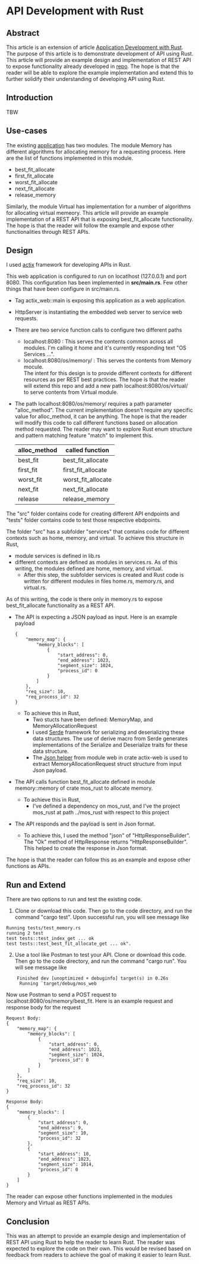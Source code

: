 # API Development with Rust
## Abstract
This article is an extension of article [Application Development with Rust](https://github.com/a759116/mos_rust#application-development-with-rust). The purpose of this article is to demonstrate development of API using Rust. This article will provide an example design and implementation of REST API to expose functionality already developed in [repo](https://github.com/a759116/mos_rust). The hope is that the reader will be able to explore the example implementation and extend this to further solidify their understanding of developing API using Rust.

## Introduction
TBW
## Use-cases
The existing [application](https://github.com/a759116/mos_rust/tree/main/src) has two modules. The module Memory has different algorithms for allocating memory for a requesting process. Here are the list of functions implemented in this module.
* best_fit_allocate
* first_fit_allocate
* worst_fit_allocate
* next_fit_allocate
* release_memory

Similarly, the module Virtual has implementation for a number of algorithms for allocating virtual memeory. This article will provide an example implementation of a REST API that is exposing best_fit_allocate functionality. The hope is that the reader will follow the example and expose other functionalities through REST APIs.

## Design
I used [actix](https://actix.rs/) framework for developing APIs in Rust. 

This web application is configured to run on locatlhost (127.0.0.1) and port 8080. This configuration has been implemented in **src/main.rs**. Few other things that have been configure in src/main.rs.
* Tag actix_web::main is exposing this application as a web application.
* HttpServer is instantiating the embedded web server to service web requests.
* There are two service function calls to configure two different paths
  * localhost:8080 : This serves the contents common across all modules. I'm calling it home and it's currently responding text "OS Services ...". 
  * localhost:8080/os/memory/ : This serves the contents from Memory mocule. <br />
  The intent for this design is to provide different contexts for different resources as per REST best practices. The hope is that the reader will extend   this repo and add a new path  localhost:8080/os/virtual/ to serve contents from Virtual module. <br />
* The path localhost:8080/os/memory/ requires a path parameter "alloc_method". The current implementation doesn't require any specific value for alloc_method, it can be anything. The hope is that the reader will modify this code to call different functions based on allocation method requested. The reader may want to explore Rust enum structure and pattern matching feature "match" to implement this. 

  | alloc_method | called function |
  | ------------ | --------------- |
  | best_fit | best_fit_allocate |
  | first_fit | first_fit_allocate |
  | worst_fit | worst_fit_allocate |
  | next_fit | next_fit_allocate |
  | release | release_memory |

The "src" folder contains code for creating different API endpoints and "tests" folder contains code to test those respective ebdpoints.

The folder "src" has a subfolder "services" that contains code for different contexts such as home, memory, and virtual. To achieve this structure in Rust,
* module services is defined in lib.rs
* different contexts are defined as modules in services.rs. As of this writing, the modules defined are home, memory, and virtual.
  * After this step, the subfolder services is created and Rust code is written for different modules in files home.rs, memory.rs, and virtual.rs. 

As of this writing, the code is there only in memory.rs to expose best_fit_allocate functionality as a REST API.
* The API is expecting a JSON payload as input. Here is an example payload <br />
  ```
  {
      "memory_map": {
          "memory_blocks": [
              {
                  "start_address": 0,
                  "end_address": 1023,
                  "segment_size": 1024,
                  "process_id": 0
              }
          ]
      },
      "req_size": 10,
      "req_process_id": 32
  }
  ```
  - To achieve this in Rust,
    - Two stucts have been defined: MemoryMap, and MemoryAllocationRequest
    - I used [Serde](https://serde.rs/) framework for serializing and deserializing these data structures. The use of derive macro from Serde generates implementations of the Serialize and Deserialize traits for these data structure.
    - The [Json helper](https://docs.rs/actix-web/3.3.2/actix_web/web/struct.Json.html) from module web in crate actix-web is used to extract MemoryAllocationRequest struct structure from input Json payload.

* The API calls function best_fit_allocate defined in module memory::memory of crate mos_rust to allocate memory.
  - To achieve this in Rust,
    - I've defined a dependency on mos_rust, and I've the project mos_rust at path ../mos_rust with respect to this project

* The API responds and the payload is sent in Json format.
  - To achieve this, I used the method "json" of "HttpResponseBuilder". The "Ok" method of HttpResponse returns "HttpResponseBuilder". This helped to create the response in Json format.

The hope is that the reader can follow this as an example and expose other functions as APIs.

## Run and Extend
There are two options to run and test the existing code.
1. Clone or download this code. Then go to the code directory, and run the command "cargo test". Upon successful run, you will see message like 
```
Running tests/test_memory.rs
running 2 test
test tests::test_index_get ... ok
test tests::test_best_fit_allocate_get ... ok".
```
2. Use a tool like Postman to test your API. Clone or download this code. Then go to the code directory, and run the command "cargo run". You will see message like
```
    Finished dev [unoptimized + debuginfo] target(s) in 0.26s
     Running `target/debug/mos_web
```
Now use Postman to send a POST request to  localhost:8080/os/memory/best_fit. Here is an example request and response body for the request
```
Request Body:
{
    "memory_map": {
        "memory_blocks": [
            {
                "start_address": 0,
                "end_address": 1023,
                "segment_size": 1024,
                "process_id": 0
            }
        ]
    },
    "req_size": 10,
    "req_process_id": 32
}

Response Body:
{
    "memory_blocks": [
        {
            "start_address": 0,
            "end_address": 9,
            "segment_size": 10,
            "process_id": 32
        },
        {
            "start_address": 10,
            "end_address": 1023,
            "segment_size": 1014,
            "process_id": 0
        }
    ]
}
```
The reader can expose other functions implemented in the modules Memory and Virtual as REST APIs.

## Conclusion
This was an attempt to provide an example design and implementation of REST API using Rust to help the reader to learn Rust. The reader was expected to explore the code on their own. This would be revised based on feedback from readers to achieve the goal of making it easier to learn Rust.
